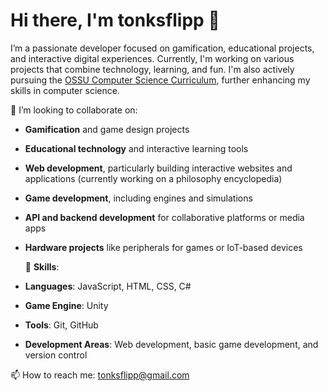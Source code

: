 # Hi there, I'm **tonksflipp** 👋

I’m a passionate developer focused on gamification, educational projects, and interactive digital experiences. Currently, I'm working on various projects that combine technology, learning, and fun. I'm also actively pursuing the [OSSU Computer Science Curriculum](https://github.com/ossu/computer-science), further enhancing my skills in computer science.

👯 I’m looking to collaborate on:
- **Gamification** and game design projects
- **Educational technology** and interactive learning tools
- **Web development**, particularly building interactive websites and applications (currently working on a philosophy encyclopedia)
- **Game development**, including engines and simulations
- **API and backend development** for collaborative platforms or media apps
- **Hardware projects** like peripherals for games or IoT-based devices

  🔧 **Skills**:
- **Languages**: JavaScript, HTML, CSS, C#
- **Game Engine**: Unity 
- **Tools**: Git, GitHub
- **Development Areas**: Web development, basic game development, and version control


📫 How to reach me: [tonksflipp@gmail.com](mailto:tonksflipp@gmail.com)
